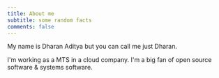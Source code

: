 ```yaml
---
title: About me
subtitle: some random facts
comments: false
---
```


My name is Dharan Aditya but you can call me just Dharan.


I'm working as a MTS in a cloud company. I'm a big fan of open source software & systems software.